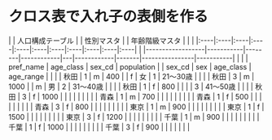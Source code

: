 # クロス表で入れ子の表側を作る
| | 人口構成テーブル |   | 性別マスタ |       | 年齢階級マスタ |           | |
|:----|:----|:----|:----|:----|:----|:----|:----|:----|:----|:----|
| |------------------|-----------|--------|------------|---|------------|-------|----------------|-----------| |
| | pref_name        | age_class | sex_cd | population |   | sex_cd     | sex   | age_class      | age_range | |
| | 秋田             | 1         | m      | 400        |   | f          | 女    | 1              | 21～30歳   | |
| | 秋田             | 3         | m      | 1000       |   | m          | 男    | 2              | 31～40歳   | |
| | 秋田             | 1         | f      | 800        |   |            |       | 3              | 41～50歳   | |
| | 秋田             | 3         | f      | 1000       |   |            |       |                |           | |
| | 青森             | 1         | m      | 700        |   |            |       |                |           | |
| | 青森             | 1         | f      | 500        |   |            |       |                |           | |
| | 青森             | 3         | f      | 800        |   |            |       |                |           | |
| | 東京             | 1         | m      | 900        |   |            |       |                |           | |
| | 東京             | 1         | f      | 1500       |   |            |       |                |           | |
| | 東京             | 3         | f      | 1200       |   |            |       |                |           | |
| | 千葉             | 1         | m      | 900        |   |            |       |                |           | |
| | 千葉             | 1         | f      | 1000       |   |            |       |                |           | |
| | 千葉             | 3         | f      | 900        |   |            |       |                |           | |


